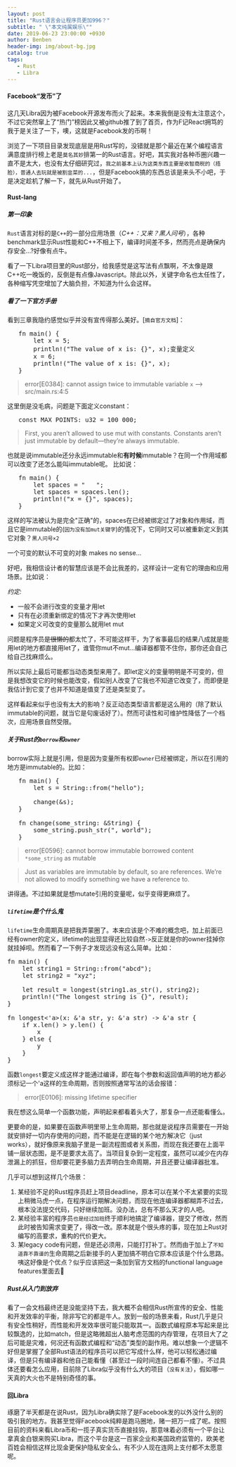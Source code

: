 ```yaml
---
layout: post
title: "Rust语言会让程序员更加996？"
subtitle: " \"本文纯属娱乐\""
date: 2019-06-23 23:00:00 +0930
author: Benben
header-img: img/about-bg.jpg
catalog: true
tags:
   - Rust
   - Libra
---
```


#### Facebook“发币”了 

这几天Libra因为被Facebook开源发布而火了起来。本来我倒是没有太注意这个，不过它突然窜上了“热门”榜因此又被github推了到了首页，作为F记React拥笃的我于是关注了一下，噢，这就是Facebook发的币啊！

浏览了一下项目目录发现底层是用Rust写的，没错就是那个最近在某个编程语言满意度排行榜上老是`莫名其妙`排第一的Rust语言。好吧，其实我对各种币圈兴趣一直不是太大，也没有太仔细研究过，`我之前基本上认为这类东西主要是收智商税的（捂脸），普通人去玩就是被割韭菜的...`，但是Facebook搞的东西总该是来头不小吧，于是决定趁机了解一下，就先从Rust开始了。

#### Rust-lang

##### 第一印象

`Rust`语言对标的是`C++`的一部分应用场景（_C++：又来？黑人问号_），各种benchmark显示Rust性能和C++不相上下，编译时间差不多，然而亮点是确保内存安全...?好像有点牛。

看了一下Libra项目里的Rust部分，给我感觉是这写法有点飘啊，不太像是跟C++吃一晚饭的，反倒是有点像Javascript。除此以外，关键字命名也太任性了，各种缩写凭空增加了大脑负担，不知道为什么会这样。

##### 看了一下官方手册

看到三章我隐约感觉似乎并没有宣传得那么美好。[`摘自官方文档`]：
<pre>
   fn main() {
       let x = 5;
       println!("The value of x is: {}", x);变量定义
       x = 6;
       println!("The value of x is: {}", x);
   }
</pre>

> error[E0384]: cannot assign twice to immutable variable `x`
--> src/main.rs:4:5

这里倒是没毛病，问题是下面定义constant：
<pre>
   const MAX_POINTS: u32 = 100_000;
</pre>

> First, you aren’t allowed to use mut with constants. Constants aren’t just immutable by default—they’re always immutable.

也就是说immutable还分永远immutable和**有时候**immutable？在同一个作用域都可以改变了还怎么能叫immutable呢。
比如说：
<pre>
   fn main() {
       let spaces = "   ";
       let spaces = spaces.len();
       println!("x = {}", spaces);
   }
</pre>

这样的写法被认为是完全"正确"的，spaces在已经被绑定过了对象和作用域，而且它是immutable的(`因为没有加mut关键字`)的情况下，它同时又可以被重新定义到其它对象？`黑人问号×2`

一个可变的默认不可变的对象 makes no sense...

好吧，我相信设计者的智慧应该是不会比我差的，这样设计一定有它的理由和应用场景。比如说：

_约定:_
- 一般不会进行改变的变量才用let
- 只有在必须重新绑定的情况下才再次使用let
- 如果定义可改变的变量那么就用let mut

问题是程序员<s>是很懒的</s>都太忙了，不可能这样干，为了省事最后的结果八成就是能用let的地方都直接用let了，谁管你mut不mut...编译器都管不住你，那你还会自己给自己找麻烦么。

所以实际上最后可能都当动态类型来用了。即let定义的变量明明是不可变的，但是我想改变它的时候也能改变，假如别人改变了它我也不知道它改变了，而即便是我估计到它变了也并不知道是值变了还是类型变了。

这样看起来似乎也没有太大的影响？反正动态类型语言都是这么用的（除了默认immutable的问题，就当它是句废话好了）。然而可读性和可维护性降低了一个档次，应用场景自然受限。

##### 关于Rust的`borrow`和`owner`

borrow实际上就是引用，但是因为变量所有权即`owner`已经被绑定，所以在引用的地方是immutable的。比如：

<pre>
   fn main() {
       let s = String::from("hello");

       change(&s);
   }

   fn change(some_string: &String) {
       some_string.push_str(", world");
   }
</pre>

> error[E0596]: cannot borrow immutable borrowed content `*some_string` as mutable

> Just as variables are immutable by default, so are references. We’re not allowed to modify something we have a reference to.

讲得通。不过如果就是想mutate引用的变量呢，似乎变得更麻烦了。

##### `lifetime`是个什么鬼

`lifetime`生命周期真是把我弄蒙圈了。本来应该是个不难的概念吧，加上前面已经有owner的定义，lifetime的出现显得还比较自然`->`反正就是你的owner挂掉你就挂掉呗。然而看了一下例子才发现远没有这么简单。比如：

<pre>
fn main() {
    let string1 = String::from("abcd");
    let string2 = "xyz";

    let result = longest(string1.as_str(), string2);
    println!("The longest string is {}", result);
}

fn longest<'a>(x: &'a str, y: &'a str) -> &'a str {
    if x.len() > y.len() {
        x
    } else {
        y
    }
}
</pre>

函数`longest`要定义成这样才能通过编译，即在每个参数和返回值声明的地方都必须标记一个'a这样的生命周期，否则按照通常写法的话会报错：

> error[E0106]: missing lifetime specifier

我在想这么简单一个函数功能，声明起来都看着头大了，那复杂一点还能看懂么。

更要命的是，如果要在函数声明里带上生命周期，那也就是说程序员需要在一开始就安排好一切内存使用的问题，而不能是在逻辑的某个地方解决它（just works），就好像原来我脑子里是一副流程图或者关系图，而现在我还要在上面平铺一层状态图，是不是要求太高了。当项目复杂到一定程度，虽然可以减少在内存泄漏上的抓狂，但却要花更多脑力去弄明白生命周期，并且还要让编译器批准。

几乎可以想到这样几个场景：
1. 某经验不足的Rust程序员赶上项目deadline，原本可以在某个不太紧要的实现上稍微马虎一点，在程序运行期解决问题，而现在他连编译器都糊弄不过去，根本没法提交代码，只好继续加班。没办法，总有不那么天才的人吧。
2. 某经验丰富的程序员`也是经过加班`终于顺利地搞定了编译器，提交了修改，然而此时被告知需求变更了，得改一改。原本就是个很头疼的事，现在加上Rust对编写的高要求，重构的代价更大。
3. 某legacy code有问题，但是还必须用，只能打打补丁。然而由于加上了`不知道靠不靠谱的`生命周期之后新接手的人更加搞不明白它原本应该是个什么思路。咦这好像是个优点？似乎应该把这一条加到官方文档的functional language features里面去🤣

##### Rust从入门到放弃

看了一会文档最终还是没能坚持下去，我大概不会相信Rust所宣传的安全、性能和开发效率的平衡，除非写它的都是牛人。放到一般的场景来看，Rust几乎是只有安全性稍好，而性能和开发效率很可能只能取其一。函数式编程原本写起来是比较飘逸的，比如match，但是这略微超出人脑考虑范围的内存管理，在项目大了之后可能是灾难，何况还有函数式编程和“动态”类型的副作用。难以想象一个逻辑不好但是掌握了全部Rust语法的程序员可以把它写成什么样，他可以轻松通过编译，但是只有编译器和他自己能看懂（甚至过一段时间连自己都看不懂）。不过具体还要看怎么应用，目前除了Libra似乎没有什么大的项目（`没有关注`），假如哪一天真的大火也不是特别奇怪的事。

#### 回Libra

琢磨了半天都是在说Rust，因为Libra确实除了是Facebook发的以外没什么别的吸引我的地方。我甚至觉得Facebook纯粹是跑马圈地，赌一把万一成了呢。按照目前的资料来看Libra币和一揽子真实货币直接挂钩，那意味着必须有一个平台让拿真金白银来购买Libra，而这个平台是这一百家企业和美国政府监管的，欧美老百姓会相信这样比现金更保护隐私安全么，有不少人现在连网上支付都不太愿意呢。
<span style="color: rgba(0,0,0,0);font-size: 6px">本文由Benben[blog.benbenrun.com]原创，转载请注明来源。</span>
